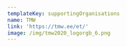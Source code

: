 ```yaml
---
templateKey: supportingOrganisations
name: TMW
link: 'https://tmw.ee/et/'
image: /img/tmw2020_logorgb_6.png
---
```

